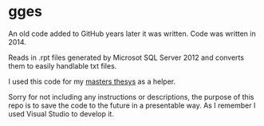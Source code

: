 # gges

An old code added to GitHub years later it was written. Code was written in 2014.

Reads in .rpt files generated by Microsot SQL Server 2012 and converts them to easily handlable txt files.

I used this code for my [masters thesys](http://adamrudolf.web.elte.hu/MSc_szakdolgozat.pdf) as a helper.

Sorry for not including any instructions or descriptions, the purpose of this repo is to save the code to the future in a presentable way. As I remember I used Visual Studio to develop it.